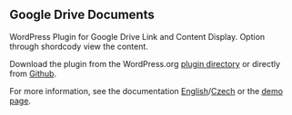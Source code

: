 ## Google Drive Documents

WordPress Plugin for Google Drive Link and Content Display. Option through shordcody view the content.

Download the plugin from the WordPress.org [plugin directory](https://wordpress.org/plugins/skaut-google-drive-documents/) or directly from [Github](https://github.com/skaut/skaut-google-drive-documents/releases).

For more information, see the documentation [English](https://napoveda.skaut.cz/dobryweb/en-skaut-google-drive-documents)/[Czech](https://napoveda.skaut.cz/dobryweb/cs-skaut-google-drive-documents) or the [demo page](https://demo-skaut-google-drive-documents.skauting.cz/).
